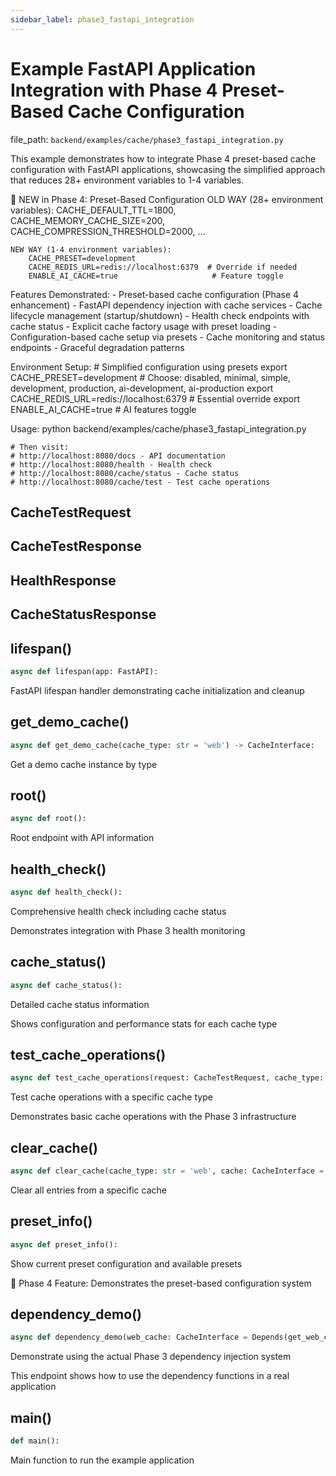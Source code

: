 ```yaml
---
sidebar_label: phase3_fastapi_integration
---
```


# Example FastAPI Application Integration with Phase 4 Preset-Based Cache Configuration

  file_path: `backend/examples/cache/phase3_fastapi_integration.py`

This example demonstrates how to integrate Phase 4 preset-based cache configuration
with FastAPI applications, showcasing the simplified approach that reduces 28+
environment variables to 1-4 variables.

🚀 NEW in Phase 4: Preset-Based Configuration
    OLD WAY (28+ environment variables):
        CACHE_DEFAULT_TTL=1800, CACHE_MEMORY_CACHE_SIZE=200, CACHE_COMPRESSION_THRESHOLD=2000, ...
    
    NEW WAY (1-4 environment variables):
        CACHE_PRESET=development
        CACHE_REDIS_URL=redis://localhost:6379  # Override if needed
        ENABLE_AI_CACHE=true                     # Feature toggle

Features Demonstrated:
    - Preset-based cache configuration (Phase 4 enhancement)
    - FastAPI dependency injection with cache services
    - Cache lifecycle management (startup/shutdown)
    - Health check endpoints with cache status
    - Explicit cache factory usage with preset loading
    - Configuration-based cache setup via presets
    - Cache monitoring and status endpoints
    - Graceful degradation patterns

Environment Setup:
    # Simplified configuration using presets
    export CACHE_PRESET=development              # Choose: disabled, minimal, simple, development, production, ai-development, ai-production
    export CACHE_REDIS_URL=redis://localhost:6379   # Essential override
    export ENABLE_AI_CACHE=true                  # AI features toggle

Usage:
    python backend/examples/cache/phase3_fastapi_integration.py
    
    # Then visit:
    # http://localhost:8080/docs - API documentation
    # http://localhost:8080/health - Health check
    # http://localhost:8080/cache/status - Cache status
    # http://localhost:8080/cache/test - Test cache operations

## CacheTestRequest

## CacheTestResponse

## HealthResponse

## CacheStatusResponse

## lifespan()

```python
async def lifespan(app: FastAPI):
```

FastAPI lifespan handler demonstrating cache initialization and cleanup

## get_demo_cache()

```python
async def get_demo_cache(cache_type: str = 'web') -> CacheInterface:
```

Get a demo cache instance by type

## root()

```python
async def root():
```

Root endpoint with API information

## health_check()

```python
async def health_check():
```

Comprehensive health check including cache status

Demonstrates integration with Phase 3 health monitoring

## cache_status()

```python
async def cache_status():
```

Detailed cache status information

Shows configuration and performance stats for each cache type

## test_cache_operations()

```python
async def test_cache_operations(request: CacheTestRequest, cache_type: str = 'web', cache: CacheInterface = Depends(get_demo_cache)):
```

Test cache operations with a specific cache type

Demonstrates basic cache operations with the Phase 3 infrastructure

## clear_cache()

```python
async def clear_cache(cache_type: str = 'web', cache: CacheInterface = Depends(get_demo_cache)):
```

Clear all entries from a specific cache

## preset_info()

```python
async def preset_info():
```

Show current preset configuration and available presets

🚀 Phase 4 Feature: Demonstrates the preset-based configuration system

## dependency_demo()

```python
async def dependency_demo(web_cache: CacheInterface = Depends(get_web_cache_service), ai_cache: CacheInterface = Depends(get_ai_cache_service), main_cache: CacheInterface = Depends(get_cache_service)):
```

Demonstrate using the actual Phase 3 dependency injection system

This endpoint shows how to use the dependency functions in a real application

## main()

```python
def main():
```

Main function to run the example application

